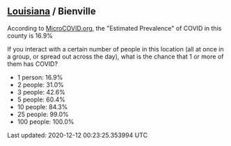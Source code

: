 
## [Louisiana](/united-states/louisiana) / Bienville

According to [MicroCOVID.org](http://microcovid.org),
the "Estimated Prevalence" of COVID in this county is 16.9%

If you interact with a certain number of people in this location
(all at once in a group, or spread out across the day), what is the chance that
1 or more of them has COVID?

- 1 person: 16.9%
- 2 people: 31.0%
- 3 people: 42.6%
- 5 people: 60.4%
- 10 people: 84.3%
- 25 people: 99.0%
- 100 people: 100.0%

Last updated: 2020-12-12 00:23:25.353994 UTC
